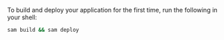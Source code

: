 To build and deploy your application for the first time, run the following in your shell:

```bash
sam build && sam deploy
```
